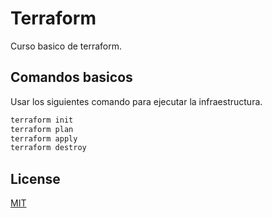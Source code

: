 # Terraform

Curso basico de terraform.

## Comandos basicos

Usar los siguientes comando para ejecutar la infraestructura.

```bash
terraform init
terraform plan
terraform apply
terraform destroy
```

## License

[MIT](https://choosealicense.com/licenses/mit/)